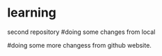 # learning
second repository
#doing some changes from local 

#doing some more changess from github website.
